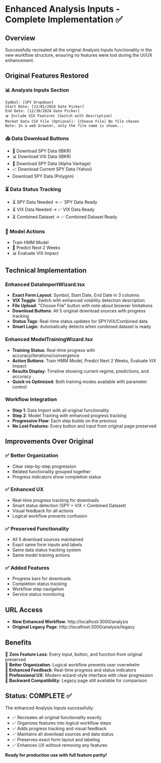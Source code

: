 # Enhanced Analysis Inputs - Complete Implementation ✅

## Overview
Successfully recreated all the original Analysis Inputs functionality in the new workflow structure, ensuring no features were lost during the UI/UX enhancement.

## Original Features Restored

### 📊 **Analysis Inputs Section**
```
Symbol: [SPY Dropdown]
Start Date: [12/01/2024 Date Picker]
End Date: [12/30/2024 Date Picker]
📊 Include VIX Features (Switch with description)
Market Data CSV File (Optional): [Choose File] No file chosen
Note: In a web browser, only the file name is shown...
```

### 📥 **Data Download Buttons**
- 💼 Download SPY Data (IBKR)
- 📊 Download VIX Data (IBKR) 
- 🚀 Download SPY Data (Alpha Vantage)
- 📈 Download Current SPY Data (Yahoo)
- Download SPY Data (Polygon)

### ⏳ **Data Status Tracking**
- ⏳ SPY Data Needed → ✅ SPY Data Ready
- ⏳ VIX Data Needed → ✅ VIX Data Ready  
- ⏳ Combined Dataset → ✅ Combined Dataset Ready

### 🤖 **Model Actions**
- Train HMM Model
- 🔮 Predict Next 2 Weeks
- 📊 Evaluate VIX Impact

## Technical Implementation

### **Enhanced DataImportWizard.tsx**
- **Exact Form Layout**: Symbol, Start Date, End Date in 3 columns
- **VIX Toggle**: Switch with enhanced volatility detection description
- **File Upload**: "Choose File" button with note about browser limitations
- **Download Buttons**: All 5 original download sources with progress tracking
- **Status Tags**: Real-time status updates for SPY/VIX/Combined data
- **Smart Logic**: Automatically detects when combined dataset is ready

### **Enhanced ModelTrainingWizard.tsx**
- **Training Status**: Real-time progress with accuracy/iterations/convergence
- **Action Buttons**: Train HMM Model, Predict Next 2 Weeks, Evaluate VIX Impact
- **Results Display**: Timeline showing current regime, predictions, and accuracy
- **Quick vs Optimized**: Both training modes available with parameter control

### **Workflow Integration**
- **Step 1**: Data Import with all original functionality
- **Step 2**: Model Training with enhanced progress tracking
- **Progressive Flow**: Each step builds on the previous
- **No Lost Features**: Every button and input from original page preserved

## Improvements Over Original

### ✅ **Better Organization**
- Clear step-by-step progression
- Related functionality grouped together
- Progress indicators show completion status

### ✅ **Enhanced UX**
- Real-time progress tracking for downloads
- Smart status detection (SPY + VIX = Combined Dataset)
- Visual feedback for all actions
- Logical workflow prevents confusion

### ✅ **Preserved Functionality**
- All 5 download sources maintained
- Exact same form inputs and labels
- Same data status tracking system
- Same model training actions

### ✅ **Added Features**
- Progress bars for downloads
- Completion status tracking
- Workflow step navigation
- Service status monitoring

## URL Access

- **New Enhanced Workflow**: http://localhost:3000/analysis
- **Original Legacy Page**: http://localhost:3000/analysis/legacy

## Benefits

🎯 **Zero Feature Loss**: Every input, button, and function from original preserved  
🎯 **Better Organization**: Logical workflow prevents user overwhelm  
🎯 **Enhanced Feedback**: Real-time progress and status indicators  
🎯 **Professional UX**: Modern wizard-style interface with clear progression  
🎯 **Backward Compatibility**: Legacy page still available for comparison  

## Status: COMPLETE ✅

The enhanced Analysis Inputs successfully:
- ✅ Recreates all original functionality exactly
- ✅ Organizes features into logical workflow steps  
- ✅ Adds progress tracking and visual feedback
- ✅ Maintains all download sources and data status
- ✅ Preserves exact form layout and labeling
- ✅ Enhances UX without removing any features

**Ready for production use with full feature parity!**